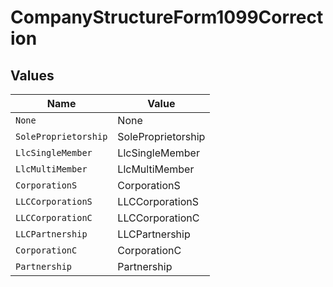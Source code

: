 # CompanyStructureForm1099Correction


## Values

| Name                 | Value                |
| -------------------- | -------------------- |
| `None`               | None                 |
| `SoleProprietorship` | SoleProprietorship   |
| `LlcSingleMember`    | LlcSingleMember      |
| `LlcMultiMember`     | LlcMultiMember       |
| `CorporationS`       | CorporationS         |
| `LLCCorporationS`    | LLCCorporationS      |
| `LLCCorporationC`    | LLCCorporationC      |
| `LLCPartnership`     | LLCPartnership       |
| `CorporationC`       | CorporationC         |
| `Partnership`        | Partnership          |